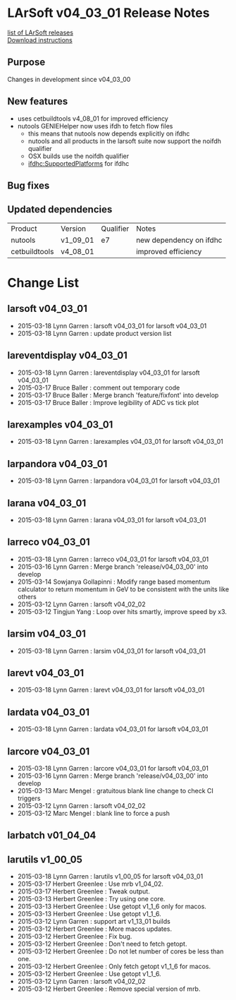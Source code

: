 # LArSoft v04_03_01 Release Notes



[list of LArSoft releases](LArSoft_release_list)  
[Download instructions](http://scisoft.fnal.gov/scisoft/bundles/larsoft/v04_03_01/larsoft-v04_03_01.html)

## Purpose

Changes in development since v04_03_00

## New features

-   uses cetbuildtools v4_08_01 for improved efficiency
-   nutools GENIEHelper now uses ifdh to fetch flow files
    -   this means that nutools now depends explicitly on ifdhc
    -   nutools and all products in the larsoft suite now support the noifdh qualifier
    -   OSX builds use the noifdh qualifier
    -   [ifdhc:SupportedPlatforms](https://cdcvs.fnal.gov/redmine/projects/ifdhc/wiki/SupportedPlatforms) for ifdhc

## Bug fixes

## Updated dependencies

|               |          |           |                         |
|---------------|----------|-----------|-------------------------|
| Product       | Version  | Qualifier | Notes                   |
| nutools       | v1_09_01 | e7        | new dependency on ifdhc |
| cetbuildtools | v4_08_01 |           | improved efficiency     |

# Change List

## larsoft v04_03_01

-   2015-03-18 Lynn Garren : larsoft v04_03_01 for larsoft v04_03_01
-   2015-03-18 Lynn Garren : update product version list

## lareventdisplay v04_03_01

-   2015-03-18 Lynn Garren : lareventdisplay v04_03_01 for larsoft v04_03_01
-   2015-03-17 Bruce Baller : comment out temporary code
-   2015-03-17 Bruce Baller : Merge branch 'feature/fixfont' into develop
-   2015-03-17 Bruce Baller : Improve legibility of ADC vs tick plot

## larexamples v04_03_01

-   2015-03-18 Lynn Garren : larexamples v04_03_01 for larsoft v04_03_01

## larpandora v04_03_01

-   2015-03-18 Lynn Garren : larpandora v04_03_01 for larsoft v04_03_01

## larana v04_03_01

-   2015-03-18 Lynn Garren : larana v04_03_01 for larsoft v04_03_01

## larreco v04_03_01

-   2015-03-18 Lynn Garren : larreco v04_03_01 for larsoft v04_03_01
-   2015-03-16 Lynn Garren : Merge branch 'release/v04_03_00' into develop
-   2015-03-14 Sowjanya Gollapinni : Modify range based momentum calculator to return momentum in GeV to be consistent with the units like others
-   2015-03-12 Lynn Garren : larsoft v04_02_02
-   2015-03-12 Tingjun Yang : Loop over hits smartly, improve speed by x3.

## larsim v04_03_01

-   2015-03-18 Lynn Garren : larsim v04_03_01 for larsoft v04_03_01

## larevt v04_03_01

-   2015-03-18 Lynn Garren : larevt v04_03_01 for larsoft v04_03_01

## lardata v04_03_01

-   2015-03-18 Lynn Garren : lardata v04_03_01 for larsoft v04_03_01

## larcore v04_03_01

-   2015-03-18 Lynn Garren : larcore v04_03_01 for larsoft v04_03_01
-   2015-03-16 Lynn Garren : Merge branch 'release/v04_03_00' into develop
-   2015-03-13 Marc Mengel : gratuitous blank line change to check CI triggers
-   2015-03-12 Lynn Garren : larsoft v04_02_02
-   2015-03-12 Marc Mengel : blank line to force a push

## larbatch v01_04_04

## larutils v1_00_05

-   2015-03-18 Lynn Garren : larutils v1_00_05 for larsoft v04_03_01
-   2015-03-17 Herbert Greenlee : Use mrb v1_04_02.
-   2015-03-17 Herbert Greenlee : Tweak output.
-   2015-03-13 Herbert Greenlee : Try using one core.
-   2015-03-13 Herbert Greenlee : Use getopt v1_1_6 only for macos.
-   2015-03-13 Herbert Greenlee : Use getopt v1_1_6.
-   2015-03-12 Lynn Garren : support art v1_13_01 builds
-   2015-03-12 Herbert Greenlee : More macos updates.
-   2015-03-12 Herbert Greenlee : Fix bug.
-   2015-03-12 Herbert Greenlee : Don't need to fetch getopt.
-   2015-03-12 Herbert Greenlee : Do not let number of cores be less than one.
-   2015-03-12 Herbert Greenlee : Only fetch getopt v1_1_6 for macos.
-   2015-03-12 Herbert Greenlee : Use getopt v1_1_6.
-   2015-03-12 Lynn Garren : larsoft v04_02_02
-   2015-03-12 Herbert Greenlee : Remove special version of mrb.
